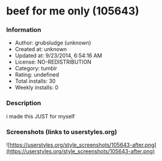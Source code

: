 # beef for me only (105643)

### Information
- Author: grubsludge (unknown)
- Created at: unknown
- Updated at: 9/23/2014, 6:54:16 AM
- License: NO-REDISTRIBUTION
- Category: tumblr
- Rating: undefined
- Total installs: 30
- Weekly installs: 0


### Description
i made this JUST for myself


### Screenshots (links to userstyles.org)
![https://userstyles.org/style_screenshots/105643-after.png](https://userstyles.org/style_screenshots/105643-after.png)


